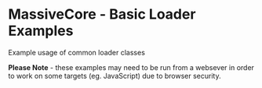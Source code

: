 MassiveCore - Basic Loader Examples
============

Example usage of common loader classes

**Please Note** - these examples may need to be run from a websever in order 
to work on some targets (eg. JavaScript) due to browser security.